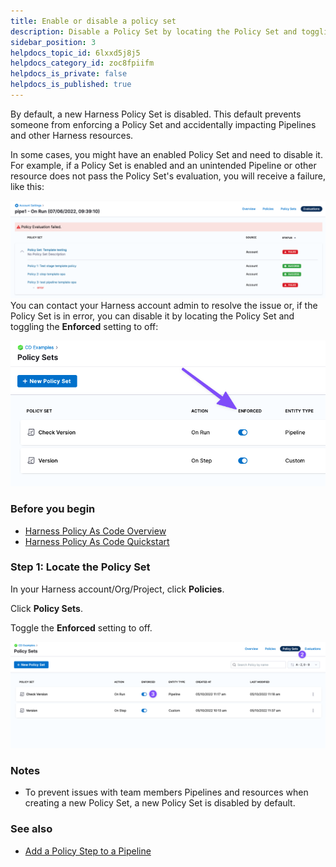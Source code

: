 ```yaml
---
title: Enable or disable a policy set
description: Disable a Policy Set by locating the Policy Set and toggling the Enforced setting to off.
sidebar_position: 3
helpdocs_topic_id: 6lxxd5j8j5
helpdocs_category_id: zoc8fpiifm
helpdocs_is_private: false
helpdocs_is_published: true
---
```


By default, a new Harness Policy Set is disabled. This default prevents someone from enforcing a Policy Set and accidentally impacting Pipelines and other Harness resources.

In some cases, you might have an enabled Policy Set and need to disable it. For example, if a Policy Set is enabled and an unintended Pipeline or other resource does not pass the Policy Set's evaluation, you will receive a failure, like this:

![](../../governance/policy-as-code/static/disable-a-policy-set-53.png)
You can contact your Harness account admin to resolve the issue or, if the Policy Set is in error, you can disable it by locating the Policy Set and toggling the **Enforced** setting to off:

![](../../governance/policy-as-code/static/disable-a-policy-set-54.png)
### Before you begin

* [Harness Policy As Code Overview](/docs/platform/governance/policy-as-code/harness-governance-overview)
* [Harness Policy As Code Quickstart](/docs/platform/governance/policy-as-code/harness-governance-quickstart)

### Step 1: Locate the Policy Set

In your Harness account/Org/Project, click **Policies**.

Click **Policy Sets**.

Toggle the **Enforced** setting to off.

![](../../governance/policy-as-code/static/disable-a-policy-set-55.png)

### Notes

* To prevent issues with team members Pipelines and resources when creating a new Policy Set, a new Policy Set is disabled by default.

### See also

* [Add a Policy Step to a Pipeline](/docs/platform/governance/policy-as-code/add-a-governance-policy-step-to-a-pipeline.md)


